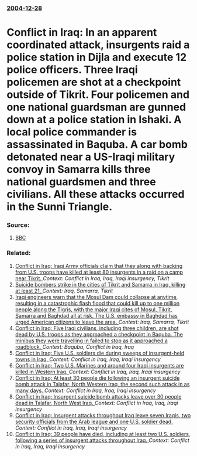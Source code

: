 ### [2004-12-28](/news/2004/12/28/index.md)

#  Conflict in Iraq: In an apparent coordinated attack, insurgents raid a police station in Dijla and execute 12 police officers. Three Iraqi policemen are shot at a checkpoint outside of Tikrit. Four policemen and one national guardsman are gunned down at a police station in Ishaki. A local police commander is assassinated in Baquba. A car bomb detonated near a US-Iraqi military convoy in Samarra kills three national guardsmen and three civilians. All these attacks occurred in the Sunni Triangle. 




### Source:

1. [BBC](http://news.bbc.co.uk/2/hi/middle_east/4129361.stm)

### Related:

1. [ Conflict in Iraq: Iraqi Army officials claim that they along with backing from U.S. troops have killed at least 80 insurgents in a raid on a camp near Tikrit. ](/news/2005/03/23/conflict-in-iraq-iraqi-army-officials-claim-that-they-along-with-backing-from-u-s-troops-have-killed-at-least-80-insurgents-in-a-raid-on.md) _Context: Conflict in Iraq, Iraq, Iraqi insurgency, Tikrit_
2. [Suicide bombers strike in the cities of Tikrit and Samarra in Iraq, killing at least 21. ](/news/2016/11/6/suicide-bombers-strike-in-the-cities-of-tikrit-and-samarra-in-iraq-killing-at-least-21.md) _Context: Iraq, Samarra, Tikrit_
3. [Iraqi engineers warn that the Mosul Dam could collapse at anytime, resulting in a catastrophic flash flood that could kill up to one million people along the Tigris, with the major Iraqi cites of Mosul, Tikrit, Samarra and Baghdad all at risk. The U.S. embassy in Baghdad has urged American citizens to leave the area. ](/news/2016/03/2/iraqi-engineers-warn-that-the-mosul-dam-could-collapse-at-anytime-resulting-in-a-catastrophic-flash-flood-that-could-kill-up-to-one-million.md) _Context: Iraq, Samarra, Tikrit_
4. [ Conflict in Iraq: Five Iraqi civilians, including three children, are shot dead by U.S. troops as they approached a checkpoint in Baquba. The minibus they were travelling in failed to stop as it approached a roadblock. ](/news/2005/11/21/conflict-in-iraq-five-iraqi-civilians-including-three-children-are-shot-dead-by-u-s-troops-as-they-approached-a-checkpoint-in-baquba-t.md) _Context: Baquba, Conflict in Iraq, Iraq_
5. [ Conflict in Iraq: Five U.S. soldiers die during sweeps of insurgent-held towns in Iraq. ](/news/2005/10/4/conflict-in-iraq-five-u-s-soldiers-die-during-sweeps-of-insurgent-held-towns-in-iraq.md) _Context: Conflict in Iraq, Iraq, Iraqi insurgency_
6. [ Conflict in Iraq: Two U.S. Marines and around four Iraqi insurgents are killed in Western Iraq. ](/news/2005/10/18/conflict-in-iraq-two-u-s-marines-and-around-four-iraqi-insurgents-are-killed-in-western-iraq.md) _Context: Conflict in Iraq, Iraq, Iraqi insurgency_
7. [ Conflict in Iraq: At least 30 people die following an insurgent suicide bomb attack in Talafar, North Western Iraq, the second such attack in as many days. ](/news/2005/10/12/conflict-in-iraq-at-least-30-people-die-following-an-insurgent-suicide-bomb-attack-in-talafar-north-western-iraq-the-second-such-attack.md) _Context: Conflict in Iraq, Iraq, Iraqi insurgency_
8. [ Conflict in Iraq: Insurgent suicide bomb attacks leave over 30 people dead in Talafar, North West Iraq. ](/news/2005/10/11/conflict-in-iraq-insurgent-suicide-bomb-attacks-leave-over-30-people-dead-in-talafar-north-west-iraq.md) _Context: Conflict in Iraq, Iraq, Iraqi insurgency_
9. [ Conflict in Iraq: Insurgent attacks throughout Iraq leave seven Iraqis, two security officials from the Arab league and one U.S. soldier dead. ](/news/2005/10/10/conflict-in-iraq-insurgent-attacks-throughout-iraq-leave-seven-iraqis-two-security-officials-from-the-arab-league-and-one-u-s-soldier-de.md) _Context: Conflict in Iraq, Iraq, Iraqi insurgency_
10. [ Conflict in Iraq: 39 people have died, including at least two U.S. soldiers, following a series of insurgent attacks throughout Iraq. ](/news/2005/08/7/conflict-in-iraq-39-people-have-died-including-at-least-two-u-s-soldiers-following-a-series-of-insurgent-attacks-throughout-iraq.md) _Context: Conflict in Iraq, Iraq, Iraqi insurgency_
